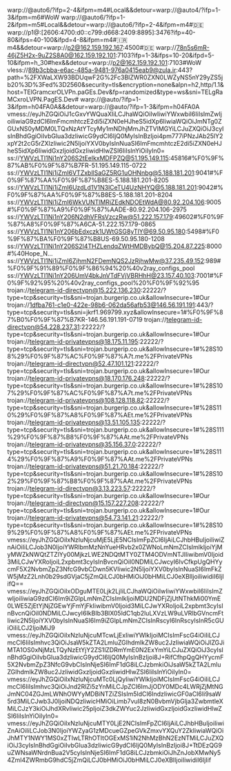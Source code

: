 warp://@auto6/?ifp=2-4&ifpm=m4#Local&&detour=warp://@auto4/?ifp=1-3&ifpm=m6#WoW warp://@auto6/?ifp=1-2&ifpm=m5#Local&&detour=warp://@auto6/?ifp=2-4&ifpm=m4#🇩🇪
warp://p1@:[2606:4700:d0::c799:d668:2409:8895]:3476?ifp=40-80&ifps=40-100&ifpd=4-8&ifpm=m4#🇮🇷m4&&detour=warp://p2@162.159.192.167:4500#🇩🇪
warp://78n5s6mR-46jZ5H2x-9uZ2S8A0@162.159.192.101:7103?ifp=1-3&ifps=10-20&ifpd=5-10&ifpm=h_30#hex&&detour=warp://p2@162.159.192.101:7103#WoW
vless://89b3cbba-e6ac-485a-9481-976a0415eab9@zula.ir:443?path=%2FXWaLXW93BDUqwF2G%2Fc3BlZWR0ZXN0LWZyNS5nY29yZS5jb20%3D%3Fed%3D2560&security=tls&encryption=none&alpn=h2,http/1.1&host=TElGramcxrOLVPn.paGEs.Dev&fp=randomized&type=ws&sni=TELgRaMCxroLVPN.PagES.Dev#
warp://@auto/?ifp=1-3&ifpm=h04FA0A&&detour=warp://@auto/?ifp=1-3&ifpm=h04FA0A
vmess://eyJhZGQiOiJ1cGxvYWQuaXIiLCJhaWQiOiIwIiwiYWxwbiI6IiIsImZwIjoiIiwiaG9zdCI6ImFmcmhtczE2di5iZXN0eHJheS5idXp6IiwiaWQiOiJmNTg0ZGUxNS0yMDM0LTQxNzAtYTcyMy1mNDhjMmJhZTVlMGYiLCJuZXQiOiJ3cyIsInBhdGgiOiIvbGlua3dzIiwicG9ydCI6IjQ0MyIsInBzIjoi4pm777iPNzJAb25lY2xpY2t2cG5rZXlzIiwic2N5IjoiYXV0byIsInNuaSI6ImFmcmhtczE2di5iZXN0eHJheS5idXp6IiwidGxzIjoidGxzIiwidHlwZSI6IiIsInYiOiIyIn0=
ss://YWVzLTI1Ni1nY206S2tEelkxMDFPZQ@51.195.149.115:45816#%F0%9F%87%AB%F0%9F%87%B7FR-51.195.149.115-0722
ss://YWVzLTI1Ni1jZmI6VTZxbllSaGZ5RG1uOHNnbg@5.188.181.201:9041#%F0%9F%87%AA%F0%9F%87%B8ES-5.188.181.201-8205
ss://YWVzLTI1Ni1jZmI6UzdLd1V1N3lCeTU4UzNHYQ@5.188.181.201:9042#%F0%9F%87%AA%F0%9F%87%B8ES-5.188.181.201-8204
ss://YWVzLTI1Ni1jZmI6WkVUNTlMRjZEdkNDOEtWdA@80.92.204.106:9005#%F0%9F%87%A9%F0%9F%87%AADE-80.92.204.106-2975
ss://YWVzLTI1Ni1nY206N2dhVFRsVzczRw@51.222.157.179:49602#%F0%9F%87%A8%F0%9F%87%A6CA-51.222.157.179-0865
ss://YWVzLTI1Ni1nY206bEdxczk1UWtGSG8yTlY@69.50.95.180:5498#%F0%9F%87%BA%F0%9F%87%B8US-69.50.95.180-1208
ss://YWVzLTI1Ni1nY206S2l4THZLendqZWtHMDBybQ@15.204.87.225:8000#%40Hope_N...
ss://YWVzLTI1Ni1jZmI6ZjhmN2FDemNQS2JzRjhwMw@37.235.49.152:989#%F0%9F%91%89%F0%9F%86%94%20%40v2ray_configs_pool
ss://YWVzLTI1Ni1nY206UmV4bkJnVTdFVjVBRHhH@23.157.40.103:7001#%F0%9F%92%95%20%40v2ray_configs_pool%20%F0%9F%92%95
trojan://telegram-id-directvpn@15.222.136.230:22222/?type=tcp&security=tls&sni=trojan.burgerip.co.uk&allowInsecure=1#Our
trojan://1dfba761-c1e0-422e-98b6-062da56afb53@146.56.191.191:443/?type=tcp&security=tls&sni=jkrf1.969799.xyz&allowInsecure=1#%F0%9F%87%B0%F0%9F%87%B7KR-146.56.191.191-0719
trojan://telegram-id-directvpn@54.228.237.31:22222/?type=tcp&security=tls&sni=trojan.burgerip.co.uk&allowInsecure=1#Our
trojan://telegram-id-privatevpns@18.175.11.195:22222/?type=tcp&security=tls&sni=trojan.burgerip.co.uk&allowInsecure=1#%28S108%29%F0%9F%87%AC%F0%9F%87%A7t.me%2FPrivateVPNs
trojan://telegram-id-directvpn@52.47.101.121:22222/?type=tcp&security=tls&sni=trojan.burgerip.co.uk&allowInsecure=1#Our
trojan://telegram-id-privatevpns@18.170.176.248:22222/?type=tcp&security=tls&sni=trojan.burgerip.co.uk&allowInsecure=1#%28S107%29%F0%9F%87%AC%F0%9F%87%A7t.me%2FPrivateVPNs
trojan://telegram-id-privatevpns@108.128.118.82:22222/?type=tcp&security=tls&sni=trojan.burgerip.co.uk&allowInsecure=1#%28S110%29%F0%9F%87%A8%F0%9F%87%AEt.me%2FPrivateVPNs
trojan://telegram-id-privatevpns@13.51.105.135:22222/?type=tcp&security=tls&sni=trojan.burgerip.co.uk&allowInsecure=1#%28S111%29%F0%9F%87%B8%F0%9F%87%AAt.me%2FPrivateVPNs
trojan://telegram-id-privatevpns@35.156.37.0:22222/?type=tcp&security=tls&sni=trojan.burgerip.co.uk&allowInsecure=1#%28S114%29%F0%9F%87%A9%F0%9F%87%AAt.me%2FPrivateVPNs
trojan://telegram-id-privatevpns@51.21.70.184:22222/?type=tcp&security=tls&sni=trojan.burgerip.co.uk&allowInsecure=1#%28S102%29%F0%9F%87%B8%F0%9F%87%AAt.me%2FPrivateVPNs
trojan://telegram-id-directvpn@3.13.223.57:22222/?type=tcp&security=tls&sni=trojan.burgerip.co.uk&allowInsecure=1#Our
trojan://telegram-id-directvpn@15.157.227.208:22222/?type=tcp&security=tls&sni=trojan.burgerip.co.uk&allowInsecure=1#Our
trojan://telegram-id-privatevpns@54.73.141.21:22222/?type=tcp&security=tls&sni=trojan.burgerip.co.uk&allowInsecure=1#%28S109%29%F0%9F%87%A8%F0%9F%87%AEt.me%2FPrivateVPNs
vmess://eyJhZGQiOiIxNzIuNjcuMjE5LjE5NCIsImFpZCI6IjAiLCJhbHBuIjoiIiwiZnAiOiIiLCJob3N0IjoiYWRlbmMzNnYueHRvb2x0ZWNoLmNmZCIsImlkIjoiYjMyMWZkNWQtZTZlYy00MjkzLWE2NDQtMTY0ZTM4ODVmNTJlIiwibmV0Ijoid3MiLCJwYXRoIjoiL2xpbmt3cyIsInBvcnQiOiI0NDMiLCJwcyI6IvCfkpUgQHYycmF5X2NvbmZpZ3NfcG9vbCDwn5KVIiwic2N5IjoiYXV0byIsInNuaSI6ImFkZW5jMzZ2Lnh0b29sdGVjaC5jZmQiLCJ0bHMiOiJ0bHMiLCJ0eXBlIjoiIiwidiI6IjIifQ==
vmess://eyJhZGQiOiIxODguMTE0Ljk2LjIiLCJhaWQiOiIwIiwiYWxwbiI6IiIsImZwIjoiIiwiaG9zdCI6Im9iZGlpLmNmZCIsImlkIjoiMDU2NDFjZjUtNThkMi00YmE0LWE5ZjEtYjNjZGEwYjFmYjFkIiwibmV0Ijoid3MiLCJwYXRoIjoiL2xpbmt3cyIsInBvcnQiOiI0NDMiLCJwcyI6IkBIb3BlX05ldC1qb2luLXVzLW9uLVRlbGVncmFtIiwic2N5IjoiYXV0byIsInNuaSI6Im9iZGlpLmNmZCIsInRscyI6InRscyIsInR5cGUiOiIiLCJ2IjoiMiJ9
vmess://eyJhZGQiOiIxNzIuNjcuMTcwLjExIiwiYWlkIjoiMCIsImFscG4iOiIiLCJmcCI6IiIsImhvc3QiOiJsaW5kZTA2LmluZGlhdmlkZW8uc2JzIiwiaWQiOiJlZGJiMTA1OS0xNjMzLTQyNzEtYjY2ZS1lZDRmYmE0N2ExYmYiLCJuZXQiOiJ3cyIsInBhdGgiOiIvbGlua3dzIiwicG9ydCI6IjQ0MyIsInBzIjoi8J+RifCfhpQgQHYycmF5X2NvbmZpZ3NfcG9vbCIsInNjeSI6ImF1dG8iLCJzbmkiOiJsaW5kZTA2LmluZGlhdmlkZW8uc2JzIiwidGxzIjoidGxzIiwidHlwZSI6IiIsInYiOiIyIn0=
vmess://eyJhZGQiOiIxNzIuNjcuMTc0LjQyIiwiYWlkIjoiMCIsImFscG4iOiIiLCJmcCI6IiIsImhvc3QiOiJnd2RlZi5zYnMiLCJpZCI6ImJjODY0MDc4LWRjZjMtNGJmNC04ZGJmLWNhOWYyMDBiNTZiZSIsIm5ldCI6IndzIiwicGF0aCI6Ii9saW5rd3MiLCJwb3J0IjoiNDQzIiwicHMiOiLimb7vuI8zN0BvbmVjbGlja3ZwbmtleXMiLCJzY3kiOiJhdXRvIiwic25pIjoiZ3dkZWYuc2JzIiwidGxzIjoidGxzIiwidHlwZSI6IiIsInYiOiIyIn0=
vmess://eyJhZGQiOiIxNzIuNjcuMTY0LjE2NCIsImFpZCI6IjAiLCJhbHBuIjoiIiwiZnAiOiIiLCJob3N0IjoiYWZyaG1zMDcueGZpeGVkZmxvYXQuY2ZkIiwiaWQiOiJhMTY1NWY1MS0xZTIwLTRhOTItOGExMS1iN2NhMzBhN2EzNTMiLCJuZXQiOiJ3cyIsInBhdGgiOiIvbGlua3dzIiwicG9ydCI6IjQ0MyIsInBzIjoi8J+TtDEzQG9uZWNsaWNrdnBua2V5cyIsInNjeSI6ImF1dG8iLCJzbmkiOiJhZnJobXMwNy54Zml4ZWRmbG9hdC5jZmQiLCJ0bHMiOiJ0bHMiLCJ0eXBlIjoiIiwidiI6IjIif
